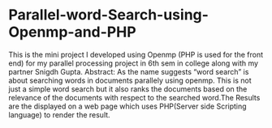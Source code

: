 # Parallel-word-Search-using-Openmp-and-PHP
This is the mini project I developed using Openmp (PHP is used for the front end) for my parallel processing project in 6th sem in college
along with my partner Snigdh Gupta.
Abstract:
As the name suggests “word search” is about searching words in documents parallely using openmp. This is not just a simple word search but it also ranks the documents based on  the relevance of the documents with respect to the searched word.The Results are the displayed on a web page which uses PHP(Server side Scripting language) to render the result.



